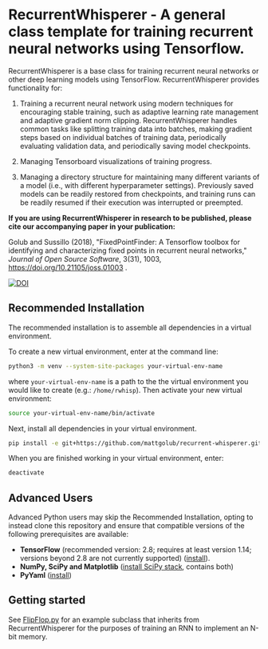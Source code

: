 # RecurrentWhisperer - A general class template for training recurrent neural networks using Tensorflow.

RecurrentWhisperer is a base class for training recurrent neural networks or other deep learning models using TensorFlow. RecurrentWhisperer provides functionality for:

1) Training a recurrent neural network using modern techniques for
encouraging stable training, such as adaptive learning rate management and adaptive gradient norm clipping. RecurrentWhisperer handles common tasks like splitting training data into batches, making gradient steps based on individual batches of training data, periodically evaluating validation data, and periodically saving model checkpoints.

2) Managing Tensorboard visualizations of training progress.

3) Managing a directory structure for maintaining many different variants
of a model (i.e., with different hyperparameter settings). Previously
saved models can be readily restored from checkpoints, and training runs
can be readily resumed if their execution was interrupted or preempted.

**If you are using RecurrentWhisperer in research to be published, please cite our accompanying paper in your publication:**

Golub and Sussillo (2018), "FixedPointFinder: A Tensorflow toolbox for identifying and characterizing fixed points in recurrent neural networks," *Journal of Open Source Software*, 3(31), 1003, https://doi.org/10.21105/joss.01003 .

[![DOI](http://joss.theoj.org/papers/10.21105/joss.01003/status.svg)](https://doi.org/10.21105/joss.01003)


## Recommended Installation

The recommended installation is to assemble all dependencies in a virtual environment. 

To create a new virtual environment, enter at the command line:
```bash
python3 -m venv --system-site-packages your-virtual-env-name
```
where `your-virtual-env-name` is a path to the the virtual environment you would like to create (e.g.: `/home/rwhisp`). Then activate your new virtual environment:
```bash
source your-virtual-env-name/bin/activate
```

Next, install all dependencies in your virtual environment. 

```bash
pip install -e git+https://github.com/mattgolub/recurrent-whisperer.git@master#egg=v1.5.0
```

When you are finished working in your virtual environment, enter:

```bash
deactivate
```

## Advanced Users

Advanced Python users may skip the Recommended Installation, opting to instead clone this repository and ensure that compatible versions of the following prerequisites are available:

* **TensorFlow** (recommended version: 2.8; requires at least version 1.14; versions beyond 2.8 are not currently supported) ([install](https://www.tensorflow.org/install/)).
* **NumPy, SciPy and Matplotlib** ([install SciPy stack](https://www.scipy.org/install.html), contains both)
* **PyYaml** ([install](https://pyyaml.org))

## Getting started

See [FlipFlop.py](https://github.com/mattgolub/fixed-point-finder/blob/master/example/FlipFlop.py) for an example subclass that inherits from RecurrentWhisperer for the purposes of training an RNN to implement an N-bit memory.
